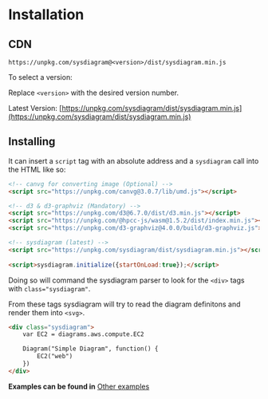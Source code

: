 

# Installation

## CDN

```
https://unpkg.com/sysdiagram@<version>/dist/sysdiagram.min.js
```

To select a version:

Replace `<version>` with the desired version number.

Latest Version: [https://unpkg.com/sysdiagram/dist/sysdiagram.min.js](https://unpkg.com/sysdiagram/dist/sysdiagram.min.js)

## Installing

It can insert a `script` tag with an absolute address and a `sysdiagram` call into the HTML like so:

```html
<!-- canvg for converting image (Optional) -->
<script src="https://unpkg.com/canvg@3.0.7/lib/umd.js"></script> 

<!-- d3 & d3-graphviz (Mandatory) -->
<script src="https://unpkg.com/d3@6.7.0/dist/d3.min.js"></script>
<script src="https://unpkg.com/@hpcc-js/wasm@1.5.2/dist/index.min.js"></script>
<script src="https://unpkg.com/d3-graphviz@4.0.0/build/d3-graphviz.js"></script>

<!-- sysdiagram (latest) -->
<script src="https://unpkg.com/sysdiagram/dist/sysdiagram.min.js"></script>
  
<script>sysdiagram.initialize({startOnLoad:true});</script>
```

Doing so will command the sysdiagram parser to look for the `<div>` tags with `class="sysdiagram"`. 

From these tags sysdiagram will try to read the diagram definitons and render them into `<svg>`.

```html
<div class="sysdiagram">
	var EC2 = diagrams.aws.compute.EC2

	Diagram("Simple Diagram", function() {
		EC2("web")
	})
</div>
```

 **Examples can be found in** [Other examples](getting-started/examples)



